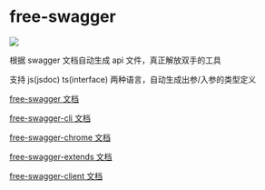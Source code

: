 # free-swagger

![](https://img.shields.io/npm/v/free-swagger)

根据 swagger 文档自动生成 api 文件，真正解放双手的工具

支持 js(jsdoc) ts(interface) 两种语言，自动生成出参/入参的类型定义

[free-swagger 文档](./packages/server/README.md)

[free-swagger-cli 文档](./packages/cli/README.md)

[free-swagger-chrome 文档](./packages/chrome/README.md)

[free-swagger-extends 文档](./packages/extends/README.md)

[free-swagger-client 文档](./packages/client/README.md)

